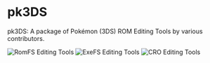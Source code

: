 # pk3DS
pk3DS: A package of Pokémon (3DS) ROM Editing Tools by various contributors.

![RomFS Editing Tools](https://i.imgur.com/IDVCMfx.png)
![ExeFS Editing Tools](https://i.imgur.com/Ied0sVV.png)
![CRO Editing Tools](https://i.imgur.com/lUSGbw5.png)
